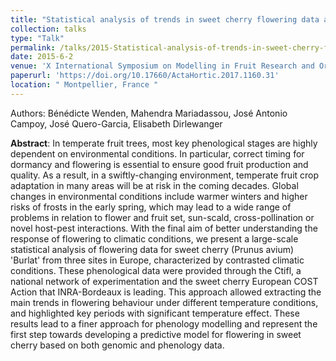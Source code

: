 ```yaml
---
title: "Statistical analysis of trends in sweet cherry flowering data across Europe"
collection: talks
type: "Talk"
permalink: /talks/2015-Statistical-analysis-of-trends-in-sweet-cherry-flowering-data-across-Europe
date: 2015-6-2
venue: 'X International Symposium on Modelling in Fruit Research and Orchard Management'
paperurl: 'https://doi.org/10.17660/ActaHortic.2017.1160.31'
location: "	Montpellier, France "
---
```


Authors: Bénédicte Wenden, Mahendra Mariadassou, José Antonio Campoy, José Quero-Garcia, Elisabeth Dirlewanger

**Abstract**: In temperate fruit trees, most key phenological stages are highly dependent on environmental conditions. In particular, correct timing for dormancy and flowering is essential to ensure good fruit production and quality. As a result, in a swiftly-changing environment, temperate fruit crop adaptation in many areas will be at risk in the coming decades. Global changes in environmental conditions include warmer winters and higher risks of frosts in the early spring, which may lead to a wide range of problems in relation to flower and fruit set, sun-scald, cross-pollination or novel host-pest interactions. With the final aim of better understanding the response of flowering to climatic conditions, we present a large-scale statistical analysis of flowering data for sweet cherry (Prunus avium) 'Burlat' from three sites in Europe, characterized by contrasted climatic conditions. These phenological data were provided through the Ctifl, a national network of experimentation and the sweet cherry European COST Action that INRA-Bordeaux is leading. This approach allowed extracting the main trends in flowering behaviour under different temperature conditions, and highlighted key periods with significant temperature effect. These results lead to a finer approach for phenology modelling and represent the first step towards developing a predictive model for flowering in sweet cherry based on both genomic and phenology data.
